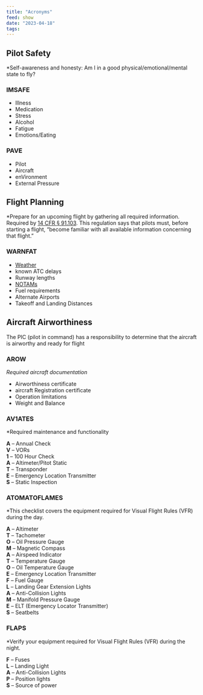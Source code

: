```yaml
---
title: "Acronyms"
feed: show
date: "2023-04-18"
tags: 
---
```


## Pilot Safety
*Self-awareness and honesty: Am I in a good physical/emotional/mental state to fly?

### IMSAFE
- Illness
- Medication
- Stress
- Alcohol
- Fatigue
- Emotions/Eating

### PAVE
- Pilot
- Aircraft
- enVironment
- External Pressure

## Flight Planning
*Prepare for an upcoming flight by gathering all required information. Required by [14 CFR § 91.103](https://www.law.cornell.edu/cfr/text/14/91.103). This regulation says that pilots must, before starting a flight, “become familiar with all available information concerning that flight.”

### WARNFAT
- [Weather](https://www.aviationweather.gov/)
- known ATC delays
- Runway lengths
- [NOTAMs](https://notams.aim.faa.gov/notamSearch/nsapp.html#/)
- Fuel requirements
- Alternate Airports
- Takeoff and Landing Distances

## Aircraft Airworthiness
The PIC (pilot in command) has a responsibility to determine that the aircraft is airworthy and ready for flight

### AROW
*Required aircraft documentation*

- Airworthiness certificate
- aircraft Registration certificate
- Operation limitations
- Weight and Balance

### AV1ATES
*Required maintenance and functionality

**A** – Annual Check  
**V** – VORs  
**1** – 100 Hour Check  
**A** – Altimeter/Pitot Static  
**T** – Transponder  
**E** – Emergency Location Transmitter  
**S** – Static Inspection

### ATOMATOFLAMES
*This checklist covers the equipment required for Visual Flight Rules (VFR) during the day.  

**A** – Altimeter  
**T** – Tachometer  
**O** – Oil Pressure Gauge  
**M** – Magnetic Compass  
**A** – Airspeed Indicator  
**T** – Temperature Gauge  
**O** – Oil Temperature Gauge  
**E** – Emergency Location Transmitter  
**F** – Fuel Gauge  
**L** – Landing Gear Extension Lights  
**A** – Anti-Collision Lights  
**M** – Manifold Pressure Gauge  
**E** – ELT (Emergency Locator Transmitter)  
**S** – Seatbelts

### FLAPS
*Verify your equipment required for Visual Flight Rules (VFR) during the night.  

**F** – Fuses  
**L** – Landing Light  
**A** – Anti-Collision Lights  
**P** – Position lights  
**S** – Source of power